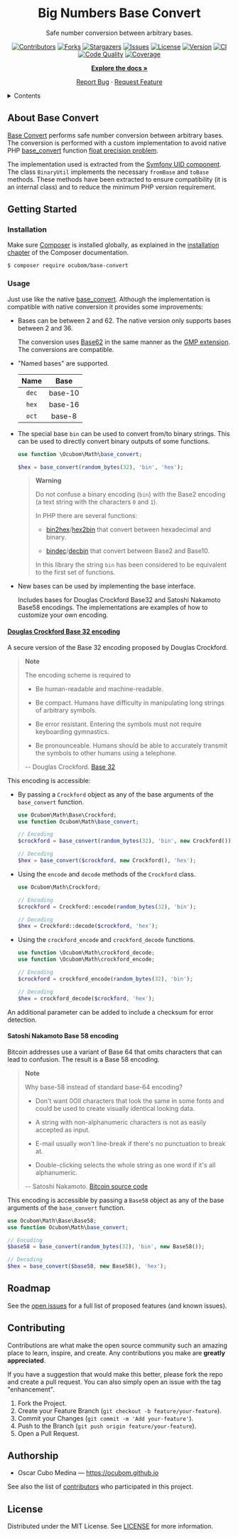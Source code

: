 <div align="center">

Big Numbers Base Convert
========================

Safe number conversion between arbitrary bases.

[![Contributors][contributors-img]][contributors-url]
[![Forks][forks-img]][forks-url]
[![Stargazers][stars-img]][stars-url]
[![Issues][issues-img]][issues-url]
[![License][license-img]][license-url]
[![Version][packagist-img]][packagist-url]
[![CI][workflow-ci-img]][workflow-ci-url]
[![Code Quality][quality-img]][quality-url]
[![Coverage][coverage-img]][coverage-url]

[**Explore the docs »**](https://github.com/ocubom/base-convert)

[Report Bug](https://github.com/ocubom/base-convert/issues)
·
[Request Feature](https://github.com/ocubom/base-convert/issues)

</div>

<details>
  <summary>Contents</summary>

* [About](#about-base-convert)
* [Getting Started](#getting-started)
    * [Installation](#installation)
    * [Usage](#usage)
* [Roadmap](#roadmap)
* [Contributing](#contributing)
* [Authorship](#authorship)
* [License](#license)

</details>

## About Base Convert

[Base Convert](https://github.com/ocubom/base-convert) performs safe number conversion between arbitrary bases.
The conversion is performed with a custom implementation to avoid native PHP [base_convert][] function [float precision problem][].

The implementation used is extracted from the [Symfony UID component][].
The class `BinaryUtil` implements the necessary `fromBase` and `toBase` methods.
These methods have been extracted to ensure compatibility (it is an internal class) and to reduce the minimum PHP version requirement.

## Getting Started

### Installation

Make sure [Composer][] is installed globally, as explained in the [installation chapter](https://getcomposer.org/doc/00-intro.md) of the Composer documentation.

```console
$ composer require ocubom/base-convert
```

### Usage

Just use like the native [base_convert][].
Although the implementation is compatible with native conversion it provides some improvements:

* Bases can be between 2 and 62.
  The native version only supports bases between 2 and 36.

  The conversion uses [Base62][] in the same manner as the [GMP extension][].
  The conversions are compatible.

* "Named bases" are supported. 

  | Name  |  Base   |
  |:-------:|:-------:|
  | `dec` | base-10 |
  | `hex` | base-16 |
  | `oct` | base-8  |

* The special base `bin` can be used to convert from/to binary strings.
  This can be used to directly convert binary outputs of some functions.

  ```php
  use function \Ocubom\Math\base_convert;
  
  $hex = base_convert(random_bytes(32), 'bin', 'hex');
  ```
  
  > **Warning**
  >
  > Do not confuse a binary encoding (`bin`) with the Base2 encoding (a text string with the characters `0` and `1`).
  > 
  > In PHP there are several functions:
  > 
  > * [bin2hex][]/[hex2bin][] that convert between hexadecimal and binary.
  > 
  > * [bindec][]/[decbin][] that convert between Base2 and Base10.
  > 
  > In this library the string `bin` has been considered to be equivalent to the first set of functions.


* New bases can be used by implementing the base interface.

  Includes bases for Douglas Crockford Base32 and Satoshi Nakamoto Base58 encodings.
  The implementations are examples of how to customize your own encoding.

#### [Douglas Crockford Base 32 encoding](https://www.crockford.com/base32.html)

A secure version of the Base 32 encoding proposed by Douglas Crockford.

> **Note**
>
> The encoding scheme is required to
>
> * Be human-readable and machine-readable.
>
> * Be compact.
>   Humans have difficulty in manipulating long strings of arbitrary symbols.
>
> * Be error resistant.
>   Entering the symbols must not require keyboarding gymnastics.
>
> * Be pronounceable.
>   Humans should be able to accurately transmit the symbols to other humans using a telephone.
>
> -- Douglas Crockford. [Base 32](https://www.crockford.com/base32.html)

This encoding is accessible:

* By passing a `Crockford` object as any of the base arguments of the `base_convert` function.

  ```php
  use Ocubom\Math\Base\Crockford;
  use function Ocubom\Math\base_convert;
  
  // Encoding
  $crockford = base_convert(random_bytes(32), 'bin', new Crockford());

  // Decoding
  $hex = base_convert($crockford, new Crockford(), 'hex');
  ```

* Using the `encode` and `decode` methods of the `Crockford` class.

  ```php
  use Ocubom\Math\Crockford;
  
  // Encoding
  $crockford = Crockford::encode(random_bytes(32), 'bin');

  // Decoding
  $hex = Crockford::decode($crockford, 'hex');
  ```

* Using the `crockford_encode` and `crockford_decode` functions.

  ```php
  use function \Ocubom\Math\crockford_decode;
  use function \Ocubom\Math\crockford_encode;
  
  // Encoding
  $crockford = crockford_encode(random_bytes(32), 'bin');

  // Decoding
  $hex = crockford_decode($crockford, 'hex');
  ```

An additional parameter can be added to include a checksum for error detection.

#### Satoshi Nakamoto Base 58 encoding

Bitcoin addresses use a variant of Base 64 that omits characters that can lead to confusion.
The result is a Base 58 encoding.

> **Note**
> 
> Why base-58 instead of standard base-64 encoding?
> 
> * Don't want 0OIl characters that look the same in some fonts and could be used to create visually identical looking data.
>
> * A string with non-alphanumeric characters is not as easily accepted as input.
>
> * E-mail usually won't line-break if there's no punctuation to break at.
>
> * Double-clicking selects the whole string as one word if it's all alphanumeric.
>
> -- Satoshi Nakamoto. [Bitcoin source code](https://github.com/bitcoin/bitcoin/blob/v23.0/src/base58.h#L7-L12)

This encoding is accessible by passing a `Base58` object as any of the base arguments of the `base_convert` function.

  ```php
  use Ocubom\Math\Base\Base58;
  use function Ocubom\Math\base_convert;
  
  // Encoding
  $base58 = base_convert(random_bytes(32), 'bin', new Base58());

  // Decoding
  $hex = base_convert($base58, new Base58(), 'hex');
  ```

## Roadmap

See the [open issues](https://github.com/ocubom/base-convert/issues) for a full list of proposed features (and known issues).

## Contributing

Contributions are what make the open source community such an amazing place to learn, inspire, and create.
Any contributions you make are **greatly appreciated**.

If you have a suggestion that would make this better, please fork the repo and create a pull request.
You can also simply open an issue with the tag "enhancement".

1. Fork the Project.
2. Create your Feature Branch (`git checkout -b feature/your-feature`).
3. Commit your Changes (`git commit -m 'Add your-feature'`).
4. Push to the Branch (`git push origin feature/your-feature`).
5. Open a Pull Request.

## Authorship

* Oscar Cubo Medina — https://ocubom.github.io

See also the list of [contributors][contributors-url] who participated in this project.

## License

Distributed under the MIT License.
See [LICENSE][] for more information.


[LICENSE]: https://github.com/ocubom/base-convert/blob/master/LICENSE


<!-- Links -->

[Base62]: https://wikipedia.org/wiki/Base62

[base_convert]: https://www.php.net/manual/function.base-convert.php
    "PHP base_convert"

[Composer]: http://getcomposer.org/

[Crockford Base32]: http://www.crockford.com/wrmg/base32.html
    "Douglas Crockford's Base32 Encoding"

[float precision problem]: http://php.net/manual/language.types.float.php
    "PHP Floating point numbers"

[GMP extension]: https://www.php.net/manual/book.gmp.php
    "PHP GMP extension"

[bin2hex]: https://www.php.net/manual/function.bin2hex.php
    "PHP bin2hex"

[hex2bin]: https://www.php.net/manual/function.hex2bin.php
    "PHP hex2bin"

[bindec]: https://www.php.net/manual/function.bindec.php
    "PHP bindec"

[decbin]: https://www.php.net/manual/function.decbin.php
    "PHP decbin"

[Symfony UID component]: https://symfony.com/doc/current/components/uid.html

<!-- Project Badges -->
[contributors-img]: https://img.shields.io/github/contributors/ocubom/base-convert.svg?style=for-the-badge
[contributors-url]: https://github.com/ocubom/base-convert/graphs/contributors
[forks-img]:        https://img.shields.io/github/forks/ocubom/base-convert.svg?style=for-the-badge
[forks-url]:        https://github.com/ocubom/base-convert/network/members
[stars-img]:        https://img.shields.io/github/stars/ocubom/base-convert.svg?style=for-the-badge
[stars-url]:        https://github.com/ocubom/base-convert/stargazers
[issues-img]:       https://img.shields.io/github/issues/ocubom/base-convert.svg?style=for-the-badge
[issues-url]:       https://github.com/ocubom/base-convert/issues
[license-img]:      https://img.shields.io/github/license/ocubom/base-convert.svg?style=for-the-badge
[license-url]:      https://github.com/ocubom/base-convert/blob/master/LICENSE
[workflow-ci-img]:  https://img.shields.io/github/actions/workflow/status/ocubom/base-convert/ci.yml?branch=main&label=CI&logo=github&style=for-the-badge
[workflow-ci-url]:  https://github.com/ocubom/base-convert/actions/
[packagist-img]:    https://img.shields.io/packagist/v/ocubom/base-convert.svg?logo=packagist&logoColor=%23fefefe&style=for-the-badge
[packagist-url]:    https://packagist.org/packages/ocubom/base-convert
[coverage-img]:     https://img.shields.io/scrutinizer/coverage/g/ocubom/base-convert.svg?logo=scrutinizer&logoColor=fff&style=for-the-badge
[coverage-url]:     https://scrutinizer-ci.com/g/ocubom/base-convert/code-structure/main/code-coverage
[quality-img]:      https://img.shields.io/scrutinizer/quality/g/ocubom/base-convert.svg?logo=scrutinizer&logoColor=fff&style=for-the-badge
[quality-url]:      https://scrutinizer-ci.com/g/ocubom/base-convert/
